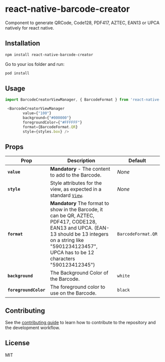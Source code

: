 # react-native-barcode-creator

Component to generate QRCode, Code128, PDF417, AZTEC, EAN13 or UPCA natively for react native.

## Installation

```sh
npm install react-native-barcode-creator
```
Go to your ios folder and run:
```sh
pod install
```

## Usage

```js
import BarcodeCreatorViewManager, { BarcodeFormat } from 'react-native-barcode-creator';

 <BarcodeCreatorViewManager
        value={"100"}
        background={"#000000"}
        foregroundColor={"#FFFFFF"}
        format={BarcodeFormat.QR}
        style={styles.box} />

```

## Props

| Prop           | Description                                                                                                                                                                                                                                                                     | Default                                                                                                             |
| -------------- | ------------------------------------------------------------------------------------------------------------------------------------------------------------------------------------------------------------------------------------------------------------------------------- | ------------------------------------------------------------------------------------------------------------------- |
| **`value`**   | **Mandatory** - The content to add to the Barcode. | _None_                                                                                                              |
| **`style`**    | Style attributes for the view, as expected in a standard [`View`](https://facebook.github.io/react-native/docs/layout-props.html).                                                                                                                                              | _None_ |
| **`format`**     | **Mandatory** The format to show in the Barcode, it can be QR, AZTEC, PDF417, CODE128, EAN13 and UPCA. (EAN-13 should be 13 integers on a string like "5901234123457", UPCA has to be 12 characters "590123412345")                                                                                                                                                                                                            | `BarcodeFormat.QR`                                                                                                              |
| **`background`** | The Background Color of the Barcode.                                                                                                                                           | `white`                                                                                                             |
| **`foregroundColor`** | The foreground color to use on the Barcode.                                                                                                                                           | `black`



## Contributing

See the [contributing guide](CONTRIBUTING.md) to learn how to contribute to the repository and the development workflow.

## License

MIT
